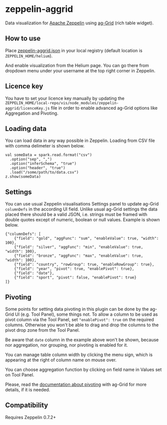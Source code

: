zeppelin-aggrid
===============

Data visualization for [Apache Zeppelin](http://zeppelin.apache.org) using [ag-Grid](https://www.ag-grid.com) (rich table widget).


## How to use

Place [zeppelin-aggrid.json](https://github.com/menix/zeppelin-aggrid/blob/master/zeppelin-aggrid.json) in your local registry (default location is `ZEPPELIN_HOME/helium`).

And enable visualization from the Helium page. You can go there from dropdown menu under your username at the top right corner in Zeppelin.

## Licence key
You have to set your licence key manually by updating the `ZEPPELIN_HOME/local-repo/vis/node_modules/zeppelin-aggrid/licenceKey.js` file in order to enable advanced ag-Grid options like Aggregation and Pivoting.

## Loading data
You can load data in any way possible in Zeppelin. Loading from CSV file with comma delimeter is shown below.

```
val someData = spark.read.format("csv")
  .option("sep", ",")
  .option("inferSchema", "true")
  .option("header", "true")
  .load("/some/path/to/data.csv")
z.show(someData)
```

## Settings

You can use usual Zeppelin visualisations Settings panel to update ag-Grid `columnDefs` in the according UI field. Unlike usual ag-Grid settings the data placed there should be a valid JSON, i.e. strings must be framed with double quotes except of numeric, boolean or null values. Example is shown below.

```
{"columnDefs": [
    {"field": "gold", "aggFunc": "sum", "enableValue": true, "width": 100},
    {"field": "silver", "aggFunc": "min", "enableValue": true, "width": 100},
    {"field": "bronze", "aggFunc": "max", "enableValue": true, "width": 100},
    {"field": "country", "rowGroup": true, "enableRowGroup": true},
    {"field": "year", "pivot": true, "enablePivot": true},
    {"field": "date"},
    {"field": "sport", "pivot": false, "enablePivot": true} 
]}
```

## Pivoting

Some points for setting data pivoting in this plugin can be done by the ag-Grid UI (e.g. Tool Panel), some things not.
To allow a column to be used as pivot column via the Tool Panel, set `"enablePivot": true` on the required columns. Otherwise you won't be able to drag and drop the columns to the pivot drop zone from the Tool Panel.

Be aware that `date` column in the example above won't be shown, because nor aggregation, nor grouping, nor pivoting is enabled for it.

You can manage table column width by clicking the menu sign, which is appearing at the right of column name on mouse over.

You can choose aggregation function by clicking on field name in Values set on Tool Panel.

Please, read the [documentation about pivoting](https://www.ag-grid.com/javascript-grid-pivoting/) with ag-Grid for more details, if it is needed.

## Compatibility

Requires Zeppelin 0.7.2+
